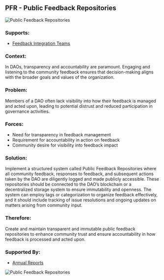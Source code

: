 ## PFR - Public Feedback Repositories

![Public Feedback Repositories](./output/illustrations/public_feedback_repositories.png)

### Supports:
* [Feedback Integration Teams](./feedback_integration_teams.html)

### Context:
In DAOs, transparency and accountability are paramount. Engaging and listening to the community feedback ensures that decision-making aligns with the broader goals and values of the organization.

### Problem:
Members of a DAO often lack visibility into how their feedback is managed and acted upon, leading to potential distrust and reduced participation in governance activities.

### Forces:
- Need for transparency in feedback management
- Requirement for accountability in action on feedback
- Community desire for visibility into feedback impact

### Solution:
Implement a structured system called Public Feedback Repositories where all community feedback, responses to feedback, and subsequent actions taken by the DAO are diligently logged and made publicly accessible. These repositories should be connected to the DAO’s blockchain or a decentralized storage system to ensure immutability and openness. The system can employ tags or categorization to organize feedback effectively, and it should include tracking of issue resolutions and ongoing updates on matters arising from community input.

### Therefore:
Create and maintain transparent and immutable public feedback repositories to enhance community trust and ensure accountability in how feedback is processed and acted upon.

### Supported By:
* [Annual Reports](./annual_reports.html)

![Public Feedback Repositories](./output/public_feedback_repositories_specific_graph.png)
